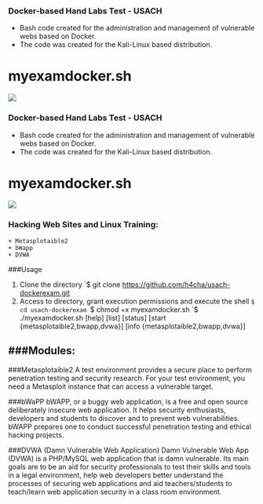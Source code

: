 ### Docker-based Hand Labs Test - USACH

- Bash code created for the administration and management of vulnerable webs based on Docker.
- The code was created for the Kali-Linux based distribution.

# myexamdocker.sh

![](http://hpserviciotecnico.com/img/hp-servicio-tecnico-logo-1595932817.jpg)

### Docker-based Hand Labs Test - USACH

- Bash code created for the administration and management of vulnerable webs based on Docker.
- The code was created for the Kali-Linux based distribution.

# myexamdocker.sh

![](http://hpserviciotecnico.com/img/hp-servicio-tecnico-logo-1595932817.jpg)


### Hacking Web Sites and Linux Training:
    + Metasplotaible2
    + bWapp
    + DVWA

###Usage

1. Clone the directory
`$ git clone https://github.com/h4cha/usach-dockerexam.git
2. Access to directory, grant execution permissions and execute the shell
`$ cd usach-dockerexam
`$ chmod +x myexamdocker.sh
`$ ./myexamdocker.sh [help] [list] [status] [start {metasplotaible2,bwapp,dvwa}] [info {metasplotaible2,bwapp,dvwa}]

###Modules:
-------------
###Metasplotaible2
A test environment provides a secure place to perform penetration testing and security research. For your test environment, you need a Metasploit instance that can access a vulnerable target.

###bWaPP
bWAPP, or a buggy web application, is a free and open source deliberately insecure web application.
It helps security enthusiasts, developers and students to discover and to prevent web vulnerabilities.
bWAPP prepares one to conduct successful penetration testing and ethical hacking projects.

###DVWA (Damn Vulnerable Web Application)
Damn Vulnerable Web App (DVWA) is a PHP/MySQL web application that is damn vulnerable. Its main goals are to be an aid for security professionals to test their skills and tools in a legal environment, help web developers better understand the processes of securing web applications and aid teachers/students to teach/learn web application security in a class room environment.

